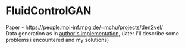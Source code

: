 # FluidControlGAN
Paper - https://people.mpi-inf.mpg.de/~mchu/projects/den2vel/      
Data generation as in [author's implementation](https://github.com/RachelCmy/den2vel), (later i'll describe some problems i encountered and my solutions)      
